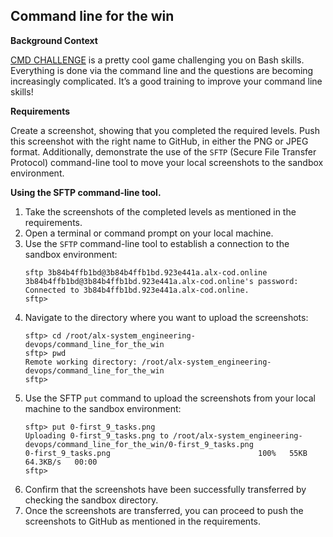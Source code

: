 ## Command line for the win

**Background Context**

[CMD CHALLENGE](https://cmdchallenge.com/) is a pretty cool game challenging you on Bash skills. Everything is done via the command line and the questions are becoming increasingly complicated. It’s a good training to improve your command line skills!


**Requirements**

Create a screenshot, showing that you completed the required levels. Push this screenshot with the right name to GitHub, in either the PNG or JPEG format. Additionally, demonstrate the use of the `SFTP` (Secure File Transfer Protocol) command-line tool to move your local screenshots to the sandbox environment.


**Using the SFTP command-line tool.**

1. Take the screenshots of the completed levels as mentioned in the requirements.
2. Open a terminal or command prompt on your local machine.
3. Use the `SFTP` command-line tool to establish a connection to the sandbox environment:
	```
	sftp 3b84b4ffb1bd@3b84b4ffb1bd.923e441a.alx-cod.online
	3b84b4ffb1bd@3b84b4ffb1bd.923e441a.alx-cod.online's password:
	Connected to 3b84b4ffb1bd.923e441a.alx-cod.online.
	sftp>
	```
4. Navigate to the directory where you want to upload the screenshots:
	```
	sftp> cd /root/alx-system_engineering-devops/command_line_for_the_win
	sftp> pwd
	Remote working directory: /root/alx-system_engineering-devops/command_line_for_the_win
	sftp>
	```
5. Use the SFTP `put` command to upload the screenshots from your local machine to the sandbox environment:
	```
	sftp> put 0-first_9_tasks.png
	Uploading 0-first_9_tasks.png to /root/alx-system_engineering-devops/command_line_for_the_win/0-first_9_tasks.png
	0-first_9_tasks.png									100%   55KB  64.3KB/s   00:00
	sftp>
	```
6. Confirm that the screenshots have been successfully transferred by checking the sandbox directory.
7. Once the screenshots are transferred, you can proceed to push the screenshots to GitHub as mentioned in the requirements.
